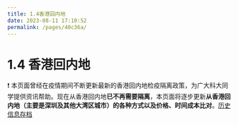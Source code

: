 ```yaml
---
title: 1.4香港回内地
date: 2023-08-11 17:10:52
permalink: /pages/40c36a/
---
```


# 1.4 香港回内地


❗ 本页面曾经在疫情期间不断更新最新的香港回内地检疫隔离政策，为广大科大同学提供资讯帮助。现在从香港回内地**已不再需要隔离**，本页面将逐步更新**从香港回内地（主要是深圳及其他大湾区城市）的各种方式以及价格、时间成本比对**。[历史信息存档](/pages/d04f13/)

 
